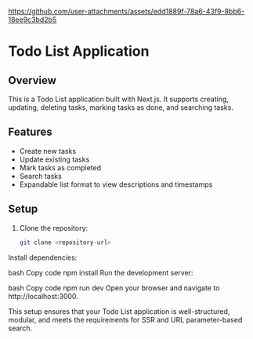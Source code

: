 https://github.com/user-attachments/assets/edd1889f-78a6-43f9-8bb6-18ee9c3bd2b5

# Todo List Application

## Overview

This is a Todo List application built with Next.js. It supports creating, updating, deleting tasks, marking tasks as done, and searching tasks.

## Features

- Create new tasks
- Update existing tasks
- Mark tasks as completed
- Search tasks
- Expandable list format to view descriptions and timestamps

## Setup

1. Clone the repository:
   ```bash
   git clone <repository-url>
Install dependencies:

bash
Copy code
npm install
Run the development server:

bash
Copy code
npm run dev
Open your browser and navigate to http://localhost:3000.

This setup ensures that your Todo List application is well-structured, modular, and meets the requirements for SSR and URL parameter-based search.
